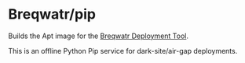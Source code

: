 # Breqwatr/pip

Builds the Apt image for the [Breqwatr Deployment Tool](https://github.com/breqwatr/breqwatr-deployment-tool).

This is an offline Python Pip service for dark-site/air-gap deployments.
